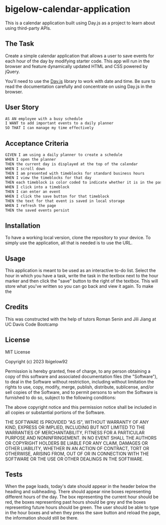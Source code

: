 # bigelow-calendar-application
This is a calendar application built using Day.js as a project to learn about using third-party APIs. 

## The Task

Create a simple calendar application that allows a user to save events for each hour of the day by modifying starter code. This app will run in the browser and feature dynamically updated HTML and CSS powered by jQuery.

You'll need to use the [Day.js](https://day.js.org/en/) library to work with date and time. Be sure to read the documentation carefully and concentrate on using Day.js in the browser.

## User Story

```md
AS AN employee with a busy schedule
I WANT to add important events to a daily planner
SO THAT I can manage my time effectively
```

## Acceptance Criteria

```md
GIVEN I am using a daily planner to create a schedule
WHEN I open the planner
THEN the current day is displayed at the top of the calendar
WHEN I scroll down
THEN I am presented with timeblocks for standard business hours
WHEN I view the timeblocks for that day
THEN each timeblock is color coded to indicate whether it is in the past, present, or future
WHEN I click into a timeblock
THEN I can enter an event
WHEN I click the save button for that timeblock
THEN the text for that event is saved in local storage
WHEN I refresh the page
THEN the saved events persist
```
## Installation

To have a working local version, clone the repository to your device. To simply use the application, all that is needed is to use the URL.

## Usage
This application is meant to be used as an interactive to-do list. Select the hour in which you have a task, write the task in the textbox next to the hour marker and then click the "save" button to the right of the textbox. This will store what you've written so you can go back and view it again. To make the 

## Credits

This was constructed with the help of tutors Roman Senin and Jili Jiang at UC Davis Code Bootcamp

## License

MIT License

Copyright (c) 2023 Ibigelow92

Permission is hereby granted, free of charge, to any person obtaining a copy
of this software and associated documentation files (the "Software"), to deal
in the Software without restriction, including without limitation the rights
to use, copy, modify, merge, publish, distribute, sublicense, and/or sell
copies of the Software, and to permit persons to whom the Software is
furnished to do so, subject to the following conditions:

The above copyright notice and this permission notice shall be included in all
copies or substantial portions of the Software.

THE SOFTWARE IS PROVIDED "AS IS", WITHOUT WARRANTY OF ANY KIND, EXPRESS OR
IMPLIED, INCLUDING BUT NOT LIMITED TO THE WARRANTIES OF MERCHANTABILITY,
FITNESS FOR A PARTICULAR PURPOSE AND NONINFRINGEMENT. IN NO EVENT SHALL THE
AUTHORS OR COPYRIGHT HOLDERS BE LIABLE FOR ANY CLAIM, DAMAGES OR OTHER
LIABILITY, WHETHER IN AN ACTION OF CONTRACT, TORT OR OTHERWISE, ARISING FROM,
OUT OF OR IN CONNECTION WITH THE SOFTWARE OR THE USE OR OTHER DEALINGS IN THE
SOFTWARE.

## Tests
When the page loads, today's date should appear in the header below the heading and subheading. There should appear nine boxes representing different hours of the day. The box representing the current hour should be red, the boxes representing past hours should be grey and the boxes representing future hours should be green. The user should be able to type in the hour boxes and when they press the save button and reload the page, the information should still be there. 

